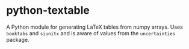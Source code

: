 
# python-textable

A Python module for generating LaTeX tables from numpy arrays.
Uses `booktabs` and `siunitx` and is aware of values from the `uncertainties` package.
